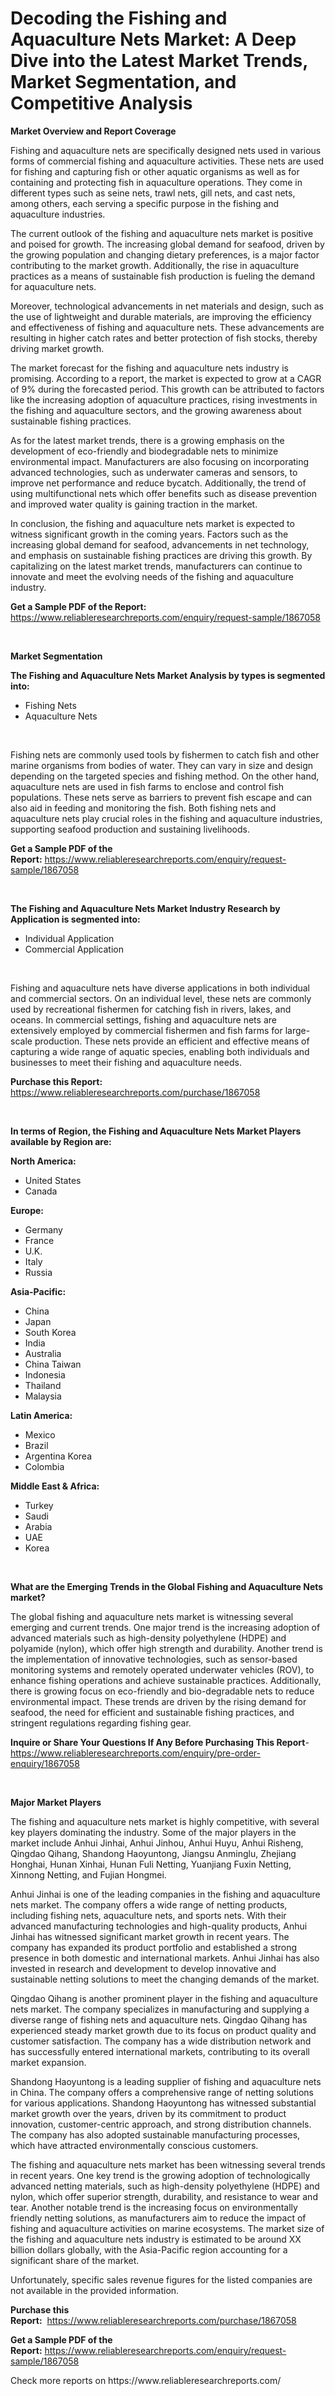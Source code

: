 <p><h1>Decoding the Fishing and Aquaculture Nets Market: A Deep Dive into the Latest Market Trends, Market Segmentation, and Competitive Analysis</h1></p><p><strong>Market Overview and Report Coverage</strong></p>
<p><p>Fishing and aquaculture nets are specifically designed nets used in various forms of commercial fishing and aquaculture activities. These nets are used for fishing and capturing fish or other aquatic organisms as well as for containing and protecting fish in aquaculture operations. They come in different types such as seine nets, trawl nets, gill nets, and cast nets, among others, each serving a specific purpose in the fishing and aquaculture industries.</p><p>The current outlook of the fishing and aquaculture nets market is positive and poised for growth. The increasing global demand for seafood, driven by the growing population and changing dietary preferences, is a major factor contributing to the market growth. Additionally, the rise in aquaculture practices as a means of sustainable fish production is fueling the demand for aquaculture nets.</p><p>Moreover, technological advancements in net materials and design, such as the use of lightweight and durable materials, are improving the efficiency and effectiveness of fishing and aquaculture nets. These advancements are resulting in higher catch rates and better protection of fish stocks, thereby driving market growth.</p><p>The market forecast for the fishing and aquaculture nets industry is promising. According to a report, the market is expected to grow at a CAGR of 9% during the forecasted period. This growth can be attributed to factors like the increasing adoption of aquaculture practices, rising investments in the fishing and aquaculture sectors, and the growing awareness about sustainable fishing practices.</p><p>As for the latest market trends, there is a growing emphasis on the development of eco-friendly and biodegradable nets to minimize environmental impact. Manufacturers are also focusing on incorporating advanced technologies, such as underwater cameras and sensors, to improve net performance and reduce bycatch. Additionally, the trend of using multifunctional nets which offer benefits such as disease prevention and improved water quality is gaining traction in the market.</p><p>In conclusion, the fishing and aquaculture nets market is expected to witness significant growth in the coming years. Factors such as the increasing global demand for seafood, advancements in net technology, and emphasis on sustainable fishing practices are driving this growth. By capitalizing on the latest market trends, manufacturers can continue to innovate and meet the evolving needs of the fishing and aquaculture industry.</p></p>
<p><strong>Get a Sample PDF of the Report:</strong> <a href="https://www.reliableresearchreports.com/enquiry/request-sample/1867058">https://www.reliableresearchreports.com/enquiry/request-sample/1867058</a></p>
<p>&nbsp;</p>
<p><strong>Market Segmentation</strong></p>
<p><strong>The Fishing and Aquaculture Nets Market Analysis by types is segmented into:</strong></p>
<p><ul><li>Fishing Nets</li><li>Aquaculture Nets</li></ul></p>
<p>&nbsp;</p>
<p><p>Fishing nets are commonly used tools by fishermen to catch fish and other marine organisms from bodies of water. They can vary in size and design depending on the targeted species and fishing method. On the other hand, aquaculture nets are used in fish farms to enclose and control fish populations. These nets serve as barriers to prevent fish escape and can also aid in feeding and monitoring the fish. Both fishing nets and aquaculture nets play crucial roles in the fishing and aquaculture industries, supporting seafood production and sustaining livelihoods.</p></p>
<p><strong>Get a Sample PDF of the Report:</strong>&nbsp;<a href="https://www.reliableresearchreports.com/enquiry/request-sample/1867058">https://www.reliableresearchreports.com/enquiry/request-sample/1867058</a></p>
<p>&nbsp;</p>
<p><strong>The Fishing and Aquaculture Nets Market Industry Research by Application is segmented into:</strong></p>
<p><ul><li>Individual Application</li><li>Commercial Application</li></ul></p>
<p>&nbsp;</p>
<p><p>Fishing and aquaculture nets have diverse applications in both individual and commercial sectors. On an individual level, these nets are commonly used by recreational fishermen for catching fish in rivers, lakes, and oceans. In commercial settings, fishing and aquaculture nets are extensively employed by commercial fishermen and fish farms for large-scale production. These nets provide an efficient and effective means of capturing a wide range of aquatic species, enabling both individuals and businesses to meet their fishing and aquaculture needs.</p></p>
<p><strong>Purchase this Report:</strong>&nbsp; <a href="https://www.reliableresearchreports.com/purchase/1867058">https://www.reliableresearchreports.com/purchase/1867058</a></p>
<p>&nbsp;</p>
<p><strong>In terms of Region, the Fishing and Aquaculture Nets Market Players available by Region are:</strong></p>
<p>
    <p> <strong> North America: </strong>
        <ul>
            <li>United States</li>
            <li>Canada</li>
        </ul>
        </p> 
    <p> <strong> Europe: </strong>
        <ul>
            <li>Germany</li>
            <li>France</li>
            <li>U.K.</li>
            <li>Italy</li>
            <li>Russia</li>
        </ul>
        </p> 
    <p> <strong> Asia-Pacific: </strong>
        <ul>
            <li>China</li>
            <li>Japan</li>
            <li>South Korea</li>
            <li>India</li>
            <li>Australia</li>
            <li>China Taiwan</li>
            <li>Indonesia</li>
            <li>Thailand</li>
            <li>Malaysia</li>
        </ul>
        </p> 
    <p> <strong> Latin America: </strong>
        <ul>
            <li>Mexico</li>
            <li>Brazil</li>
            <li>Argentina Korea</li>
            <li>Colombia</li>
        </ul>
        </p> 
    <p> <strong> Middle East & Africa: </strong>
        <ul>
            <li>Turkey</li>
            <li>Saudi</li>
            <li>Arabia</li>
            <li>UAE</li>
            <li>Korea</li>
        </ul>
    </p>
    </p>
<p>&nbsp;</p>
<p><strong>What are the Emerging Trends in the Global Fishing and Aquaculture Nets market?</strong></p>
<p><p>The global fishing and aquaculture nets market is witnessing several emerging and current trends. One major trend is the increasing adoption of advanced materials such as high-density polyethylene (HDPE) and polyamide (nylon), which offer high strength and durability. Another trend is the implementation of innovative technologies, such as sensor-based monitoring systems and remotely operated underwater vehicles (ROV), to enhance fishing operations and achieve sustainable practices. Additionally, there is growing focus on eco-friendly and bio-degradable nets to reduce environmental impact. These trends are driven by the rising demand for seafood, the need for efficient and sustainable fishing practices, and stringent regulations regarding fishing gear.</p></p>
<p><strong>Inquire or Share Your Questions If Any Before Purchasing This Report</strong>- <a href="https://www.reliableresearchreports.com/enquiry/pre-order-enquiry/1867058">https://www.reliableresearchreports.com/enquiry/pre-order-enquiry/1867058</a></p>
<p>&nbsp;</p>
<p><strong>Major Market Players</strong></p>
<p><p>The fishing and aquaculture nets market is highly competitive, with several key players dominating the industry. Some of the major players in the market include Anhui Jinhai, Anhui Jinhou, Anhui Huyu, Anhui Risheng, Qingdao Qihang, Shandong Haoyuntong, Jiangsu Anminglu, Zhejiang Honghai, Hunan Xinhai, Hunan Fuli Netting, Yuanjiang Fuxin Netting, Xinnong Netting, and Fujian Hongmei.</p><p>Anhui Jinhai is one of the leading companies in the fishing and aquaculture nets market. The company offers a wide range of netting products, including fishing nets, aquaculture nets, and sports nets. With their advanced manufacturing technologies and high-quality products, Anhui Jinhai has witnessed significant market growth in recent years. The company has expanded its product portfolio and established a strong presence in both domestic and international markets. Anhui Jinhai has also invested in research and development to develop innovative and sustainable netting solutions to meet the changing demands of the market. </p><p>Qingdao Qihang is another prominent player in the fishing and aquaculture nets market. The company specializes in manufacturing and supplying a diverse range of fishing nets and aquaculture nets. Qingdao Qihang has experienced steady market growth due to its focus on product quality and customer satisfaction. The company has a wide distribution network and has successfully entered international markets, contributing to its overall market expansion. </p><p>Shandong Haoyuntong is a leading supplier of fishing and aquaculture nets in China. The company offers a comprehensive range of netting solutions for various applications. Shandong Haoyuntong has witnessed substantial market growth over the years, driven by its commitment to product innovation, customer-centric approach, and strong distribution channels. The company has also adopted sustainable manufacturing processes, which have attracted environmentally conscious customers. </p><p>The fishing and aquaculture nets market has been witnessing several trends in recent years. One key trend is the growing adoption of technologically advanced netting materials, such as high-density polyethylene (HDPE) and nylon, which offer superior strength, durability, and resistance to wear and tear. Another notable trend is the increasing focus on environmentally friendly netting solutions, as manufacturers aim to reduce the impact of fishing and aquaculture activities on marine ecosystems. The market size of the fishing and aquaculture nets industry is estimated to be around XX billion dollars globally, with the Asia-Pacific region accounting for a significant share of the market.</p><p>Unfortunately, specific sales revenue figures for the listed companies are not available in the provided information.</p></p>
<p><strong>Purchase this Report:</strong>&nbsp;&nbsp;<a href="https://www.reliableresearchreports.com/purchase/1867058">https://www.reliableresearchreports.com/purchase/1867058</a></p>
<p></p>
<p><strong>Get a Sample PDF of the Report:</strong>&nbsp;<a href="https://www.reliableresearchreports.com/enquiry/request-sample/1867058">https://www.reliableresearchreports.com/enquiry/request-sample/1867058</a></p>
<p>Check more reports on https://www.reliableresearchreports.com/</p>